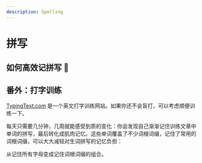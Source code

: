 ```yaml
---
description: Spelling
---
```


# 拼写

<!--@include: ../.vitepress/hack.md-->

## 如何高效记拼写 🚧

## 番外：打字训练

[TypingTest.com](https://www.typingtest.com/) 是一个英文打字训练网站。如果你还不会盲打，可以考虑顺便训练一下。

每天只需要几分钟，几周就能感受到质的变化：你会发现自己渐渐记住训练文章中单词的拼写，最后转化成肌肉记忆。这些单词覆盖了不少词根词缀，记住了常用的词根词缀，可以大大减轻对生词拼写的记忆负担：

从记住所有字母变成记住词根词缀的组合。
